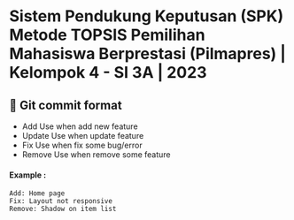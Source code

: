 # Sistem Pendukung Keputusan (SPK) Metode TOPSIS Pemilihan Mahasiswa Berprestasi (Pilmapres) | Kelompok 4 - SI 3A | 2023


## 📁 Git commit format
* Add
Use when add new feature
* Update
Use when update feature
* Fix
Use when fix some bug/error
* Remove
Use when remove some feature
#### Example :
    Add: Home page
    Fix: Layout not responsive
    Remove: Shadow on item list 
